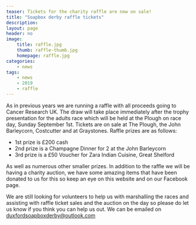 ```yaml
---
teaser: Tickets for the charity raffle are now on sale!
title: "Soapbox derby raffle tickets"
description:
layout: page
header: no
image: 
    title: raffle.jpg
    thumb: raffle-thumb.jpg
    homepage: raffle.jpg
categories:
    - news
tags:
    - news
    - 2019
    - raffle
---
```


As in previous years we are running a raffle with all proceeds going to Cancer Research UK. The draw will take place immediately after the trophy presentation for the adults race which will be held at the Plough on race day, Sunday September 1st. Tickets are on sale at The Plough, the John Barleycorn, Costcutter and at Graystones. Raffle prizes are as follows:

-  1st prize is £200 cash
-  2nd prize is a Champagne Dinner for 2 at the John Barleycorn
-  3rd prize is a £50 Voucher for Zara Indian Cuisine, Great Shelford

As well as numerous other smaller prizes. In addition to the raffle we will be having a charity auction, we have some amazing items that have been donated to us for this so keep an eye on this website and on our Facebook page. 

We are still looking for volunteers to help us with marshalling the races and assisting with raffle ticket sales and the auction on the day so please do let us know if you think you can help us out. We can be emailed on [duxfordsoapboxderby@outlook.com][1]

[1]: mailto:duxfordsoapboxderby@outlook.com